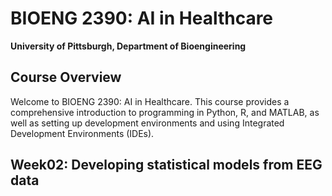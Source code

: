 # BIOENG 2390: AI in Healthcare

**University of Pittsburgh, Department of Bioengineering**

## Course Overview
Welcome to BIOENG 2390: AI in Healthcare. This course provides a comprehensive introduction to programming in Python, R, and MATLAB, as well as setting up development environments and using Integrated Development Environments (IDEs).


## Week02: Developing statistical models from EEG data

